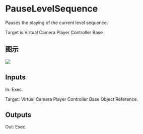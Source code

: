 # PauseLevelSequence

Pauses the playing of the current level sequence.

Target is Virtual Camera Player Controller Base

## 图示

![]($-20221218-21294607.png)

## Inputs

In: Exec.

Target: Virtual Camera Player Controller Base Object Reference.  

## Outputs

Out: Exec.

